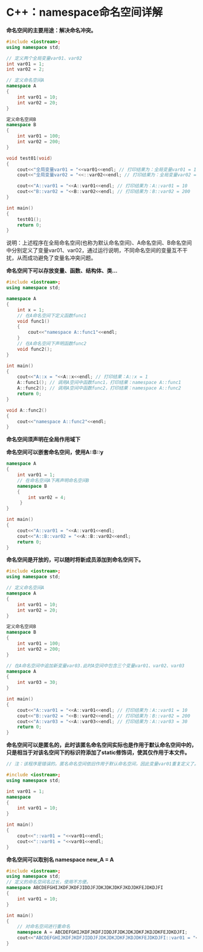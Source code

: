 # **C++：namespace命名空间详解**

**命名空间的主要用途：解决命名冲突。** 

```cpp
#include <iostream>;
using namespace std;

// 定义两个全局变量var01、var02
int var01 = 1; 
int var02 = 2;

// 定义命名空间A
namespace A
{
    int var01 = 10;
    int var02 = 20;
}

定义命名空间B
namespace B
{
    int var01 = 100;
    int var02 = 200;
}

void test01(void)
{
    cout<<"全局变量var01 = "<<var01<<endl; // 打印结果为：全局变量var01 = 1
    cout<<"全局变量var02 = "<<::var02<<endl; // 打印结果为：全局变量var02 = 2

    cout<<"A::var01 = "<<A::var01<<endl; // 打印结果为：A::var01 = 10
    cout<<"B::var02 = "<<B::var02<<endl; // 打印结果为：B::var02 = 200
}

int main()
{
    test01();
    return 0;
}
```

说明：上述程序在全局命名空间(也称为默认命名空间)、A命名空间、B命名空间中分别定义了变量var01、var02，通过运行说明，不同命名空间的变量互不干扰，从而成功避免了变量名冲突问题。

**命名空间下可以存放变量、函数、结构体、类...**

```cpp
#include <iostream>;
using namespace std;

namespace A
{
	int x = 1;
    // 在A命名空间下定义函数func1
	void func1()
	{
		cout<<"namespace A::func1"<<endl;
	}
    // 在A命名空间下声明函数func2
	void func2();
}

int main()
{
	cout<<"A::x = "<<A::x<<endl; // 打印结果：A::x = 1
	A::func1(); // 调用A空间中函数func1，打印结果：namespace A::func1
    A::func2(); // 调用A空间中函数func2，打印结果：namespace A::func2
    return 0;
}

void A::func2()
{
    cout<<"namespace A::func2"<<endl;
}
```

**命名空间须声明在全局作用域下**

**命名空间可以嵌套命名空间，使用A::B::y**

```cpp
namespace A
{
    int var01 = 1;
    // 在命名空间A下再声明命名空间B
	namespace B
	{
		int var02 = 4;
	 }
}

int main()
{
    cout<<"A::var01 = "<<A::var01<<endl;
    cout<<"A::B::var02 = "<<A::B::var02<<endl;
    return 0;
}
```

**命名空间是开放的，可以随时将新成员添加到命名空间下。**

```cpp
#include <iostream>;
using namespace std;

// 定义命名空间A
namespace A
{
    int var01 = 10;
    int var02 = 20;
}

定义命名空间B
namespace B
{
    int var01 = 100;
    int var02 = 200;
}

// 在A命名空间中追加新变量var03.此时A空间中包含三个变量var01、var02、var03
namespace A
{
    int var03 = 30;
}

int main()
{
    cout<<"A::var01 = "<<A::var01<<endl; // 打印结果为：A::var01 = 10
    cout<<"B::var02 = "<<B::var02<<endl; // 打印结果为：B::var02 = 200
    cout<<"A::var03 = "<<A::var03<<endl; // 打印结果为：A::var03 = 30
    return 0;
}
```

**命名空间可以是匿名的，此时该匿名命名空间实际也是作用于默认命名空间中的，只是相当于对该名空间下的标识符添加了static修饰词，使其仅作用于本文件。**

```cpp
// 注：该程序是错误的。匿名命名空间依旧作用于默认命名空间，因此变量var01重复定义了。

#include <iostream>;
using namespace std;

int var01 = 1;
namespace
{
	int var01 = 10;
}

int main()
{
	cout<<"::var01 = "<<var01<<endl;
	cout<<"::var01 = "<<var01<<endl;
}
```

**命名空间可以取别名 namespace new_A = A**

```cpp
#include <iostream>;
using namespace std;
// 定义的命名空间名过长，使用不方便。
namespace ABCDEFGHIJKDFJKDFJIDDJFJDKJDKJDKFJKDJDKFEJDKDJFI
{
	int var01 = 10;
}

int main()
{   
    // 对命名空间进行重命名
    namespace A = ABCDEFGHIJKDFJKDFJIDDJFJDKJDKJDKFJKDJDKFEJDKDJFI;
	cout<<"ABCDEFGHIJKDFJKDFJIDDJFJDKJDKJDKFJKDJDKFEJDKDJFI::var01 = "<<A::var01<<endl;
}
```

